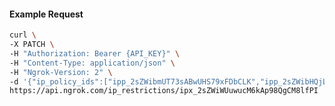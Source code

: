 <!-- Code generated for API Clients. DO NOT EDIT. -->

#### Example Request

```bash
curl \
-X PATCH \
-H "Authorization: Bearer {API_KEY}" \
-H "Content-Type: application/json" \
-H "Ngrok-Version: 2" \
-d '{"ip_policy_ids":["ipp_2sZWibmUT73sABwUHS79xFDbCLK","ipp_2sZWibHQjLdDD1YtOIzMGH85lSD"]}' \
https://api.ngrok.com/ip_restrictions/ipx_2sZWiWUuwucM6kAp98QgCM8lfPI
```
